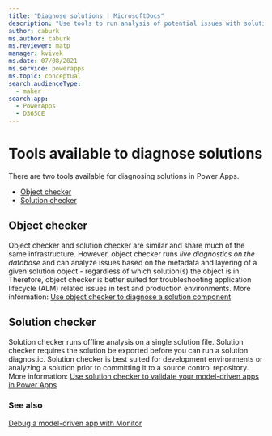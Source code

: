 ```yaml
---
title: "Diagnose solutions | MicrosoftDocs"
description: "Use tools to run analysis of potential issues with solutions and solution objects."
author: caburk
ms.author: caburk
ms.reviewer: matp
manager: kvivek
ms.date: 07/08/2021
ms.service: powerapps
ms.topic: conceptual
search.audienceType: 
  - maker
search.app: 
  - PowerApps
  - D365CE
---
```


# Tools available to diagnose solutions

There are two tools available for diagnosing solutions in Power Apps.
- [Object checker](#object-checker)
- [Solution checker](#solution-checker)

## Object checker

Object checker and solution checker are similar and share much of the same infrastructure. However, object checker runs *live diagnostics on the database* and can analyze issues based on the metadata and layering of a given solution object - regardless of which solution(s) the object is in. Therefore, object checker is better suited for troubleshooting application lifecycle (ALM) related issues in test and production environments. More information: [Use object checker to diagnose a solution component](object-checker.md)

## Solution checker

Solution checker runs offline analysis on a single solution file. Solution checker requires the solution be exported before you can run a solution diagnostic. Solution checker is best suited for development environments or analyzing a solution prior to committing it to a source control repository. More information: [Use solution checker to validate your model-driven apps in Power Apps](use-powerapps-checker.md)

### See also
[Debug a model-driven app with Monitor](../monitor-modelapps.md)